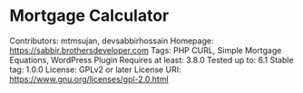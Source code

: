 # Mortgage Calculator
Contributors: mtmsujan, devsabbirhossain
Homepage: https://sabbir.brothersdeveloper.com
Tags: PHP CURL, Simple Mortgage Equations, WordPress Plugin
Requires at least: 3.8.0
Tested up to: 6.1
Stable tag: 1.0.0
License: GPLv2 or later
License URI: https://www.gnu.org/licenses/gpl-2.0.html

